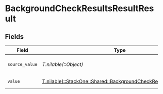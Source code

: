 # BackgroundCheckResultsResultResult


## Fields

| Field                                                                                                                        | Type                                                                                                                         | Required                                                                                                                     | Description                                                                                                                  | Example                                                                                                                      |
| ---------------------------------------------------------------------------------------------------------------------------- | ---------------------------------------------------------------------------------------------------------------------------- | ---------------------------------------------------------------------------------------------------------------------------- | ---------------------------------------------------------------------------------------------------------------------------- | ---------------------------------------------------------------------------------------------------------------------------- |
| `source_value`                                                                                                               | *T.nilable(::Object)*                                                                                                        | :heavy_minus_sign:                                                                                                           | The source value of the test result.                                                                                         | Passed                                                                                                                       |
| `value`                                                                                                                      | [T.nilable(::StackOne::Shared::BackgroundCheckResultsResultValue)](../../models/shared/backgroundcheckresultsresultvalue.md) | :heavy_minus_sign:                                                                                                           | The result of the test.                                                                                                      | passed                                                                                                                       |